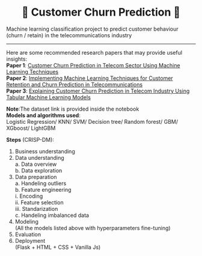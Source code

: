 <h1 align="center">🚀 Customer Churn Prediction 🚀</h1>

Machine learning classification project to predict customer behaviour (churn / retain) in the telecommunications industry

---

Here are some recommended research papers that may provide useful insights: <br>
**Paper 1**: [Customer Churn Prediction in Telecom Sector Using Machine Learning Techniques](https://www.sciencedirect.com/science/article/pii/S2666720723001443) <br>
**Paper 2**: [Implementing Machine Learning Techniques for Customer Retention and Churn Prediction in Telecommunications](https://www.fepbl.com/index.php/csitrj/article/view/1489) <br>
**Paper 3**: [Explaining Customer Churn Prediction in Telecom Industry Using Tabular Machine Learning Models](https://www.sciencedirect.com/science/article/pii/S2666827024000434) <br>

**Note**:The dataset link is provided inside the notebook <br>
**Models and algorithms used**: <br>
Logistic Regression/ KNN/ SVM/ Decision tree/ Random forest/ GBM/ XGboost/ LightGBM <br>

**Steps** (CRISP-DM):<br>
1. Business understanding<br>
2. Data understanding<br>
   a. Data overview<br>
   b. Data exploration<br>
3. Data preparation<br>
   a. Handeling outliers<br>
   b. Feature engineering<br>
         i. Encoding<br>
         ii. Feature selection<br>
         iii. Standarization<br>
   c. Handeling imbalanced data<br>
4. Modeling<br>
   (All the models listed above with hyperparameters fine-tuning)<br>
5. Evaluation<br>
6. Deployment<br>
   (Flask + HTML + CSS + Vanilla Js)
